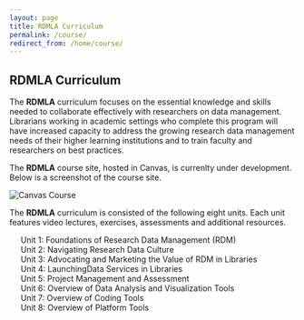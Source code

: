 ```yaml
---
layout: page
title: RDMLA Curriculum
permalink: /course/
redirect_from: /home/course/
---
```

## RDMLA Curriculum

The **RDMLA** curriculum focuses on the essential knowledge and skills needed to collaborate effectively with researchers on data management. Librarians working in academic settings who complete this program will have increased capacity to address the growing research data management needs of their higher learning institutions and to train faculty and researchers on best practices.
<br>


The **RDMLA** course site, hosted in Canvas, is currenlty under development. Below is a screenshot of the course site. 

<img src="images/course homepage.gif" alt="Canvas Course"> <br>


The **RDMLA** curriculum is consisted of the following eight units. Each unit features video lectures, exercises, assessments and additional resources. <br>

&nbsp;&nbsp;&nbsp;&nbsp;&nbsp;Unit 1: Foundations of Research Data Management (RDM) <br>
&nbsp;&nbsp;&nbsp;&nbsp;&nbsp;Unit 2: Navigating Research Data Culture <br>
&nbsp;&nbsp;&nbsp;&nbsp;&nbsp;Unit 3: Advocating and Marketing the Value of RDM in Libraries <br>
&nbsp;&nbsp;&nbsp;&nbsp;&nbsp;Unit 4: LaunchingData Services in Libraries <br>
&nbsp;&nbsp;&nbsp;&nbsp;&nbsp;Unit 5: Project Management and Assessment <br>
&nbsp;&nbsp;&nbsp;&nbsp;&nbsp;Unit 6: Overview of Data Analysis and Visualization Tools <br>
&nbsp;&nbsp;&nbsp;&nbsp;&nbsp;Unit 7: Overview of Coding Tools <br>
&nbsp;&nbsp;&nbsp;&nbsp;&nbsp;Unit 8: Overview of Platform Tools <br>
